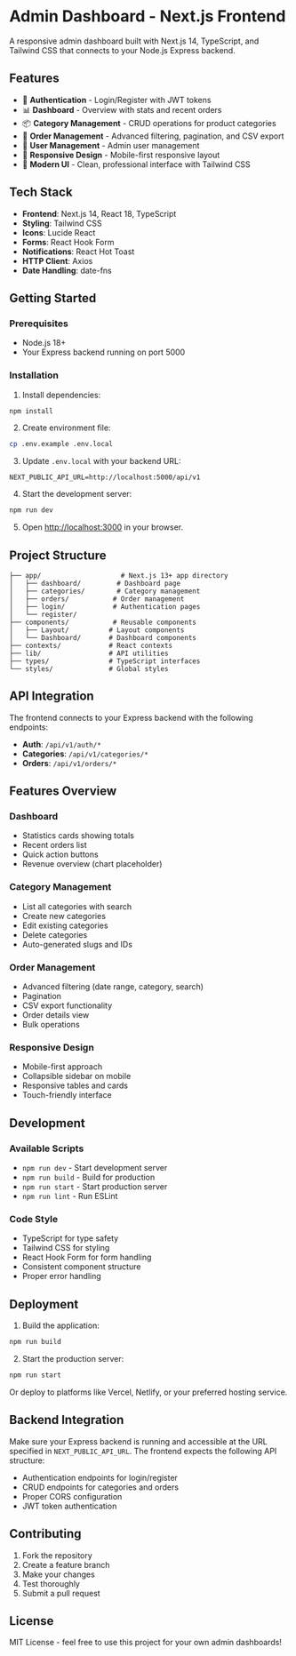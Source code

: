 # Admin Dashboard - Next.js Frontend

A responsive admin dashboard built with Next.js 14, TypeScript, and Tailwind CSS that connects to your Node.js Express backend.

## Features

- 🔐 **Authentication** - Login/Register with JWT tokens
- 📊 **Dashboard** - Overview with stats and recent orders
- 📦 **Category Management** - CRUD operations for product categories
- 🛒 **Order Management** - Advanced filtering, pagination, and CSV export
- 👥 **User Management** - Admin user management
- 📱 **Responsive Design** - Mobile-first responsive layout
- 🎨 **Modern UI** - Clean, professional interface with Tailwind CSS

## Tech Stack

- **Frontend**: Next.js 14, React 18, TypeScript
- **Styling**: Tailwind CSS
- **Icons**: Lucide React
- **Forms**: React Hook Form
- **Notifications**: React Hot Toast
- **HTTP Client**: Axios
- **Date Handling**: date-fns

## Getting Started

### Prerequisites

- Node.js 18+ 
- Your Express backend running on port 5000

### Installation

1. Install dependencies:
```bash
npm install
```

2. Create environment file:
```bash
cp .env.example .env.local
```

3. Update `.env.local` with your backend URL:
```
NEXT_PUBLIC_API_URL=http://localhost:5000/api/v1
```

4. Start the development server:
```bash
npm run dev
```

5. Open [http://localhost:3000](http://localhost:3000) in your browser.

## Project Structure

```
├── app/                    # Next.js 13+ app directory
│   ├── dashboard/         # Dashboard page
│   ├── categories/        # Category management
│   ├── orders/           # Order management
│   ├── login/            # Authentication pages
│   └── register/
├── components/           # Reusable components
│   ├── Layout/          # Layout components
│   └── Dashboard/       # Dashboard components
├── contexts/            # React contexts
├── lib/                 # API utilities
├── types/               # TypeScript interfaces
└── styles/              # Global styles
```

## API Integration

The frontend connects to your Express backend with the following endpoints:

- **Auth**: `/api/v1/auth/*`
- **Categories**: `/api/v1/categories/*`
- **Orders**: `/api/v1/orders/*`

## Features Overview

### Dashboard
- Statistics cards showing totals
- Recent orders list
- Quick action buttons
- Revenue overview (chart placeholder)

### Category Management
- List all categories with search
- Create new categories
- Edit existing categories
- Delete categories
- Auto-generated slugs and IDs

### Order Management
- Advanced filtering (date range, category, search)
- Pagination
- CSV export functionality
- Order details view
- Bulk operations

### Responsive Design
- Mobile-first approach
- Collapsible sidebar on mobile
- Responsive tables and cards
- Touch-friendly interface

## Development

### Available Scripts

- `npm run dev` - Start development server
- `npm run build` - Build for production
- `npm run start` - Start production server
- `npm run lint` - Run ESLint

### Code Style

- TypeScript for type safety
- Tailwind CSS for styling
- React Hook Form for form handling
- Consistent component structure
- Proper error handling

## Deployment

1. Build the application:
```bash
npm run build
```

2. Start the production server:
```bash
npm run start
```

Or deploy to platforms like Vercel, Netlify, or your preferred hosting service.

## Backend Integration

Make sure your Express backend is running and accessible at the URL specified in `NEXT_PUBLIC_API_URL`. The frontend expects the following API structure:

- Authentication endpoints for login/register
- CRUD endpoints for categories and orders
- Proper CORS configuration
- JWT token authentication

## Contributing

1. Fork the repository
2. Create a feature branch
3. Make your changes
4. Test thoroughly
5. Submit a pull request

## License

MIT License - feel free to use this project for your own admin dashboards!
